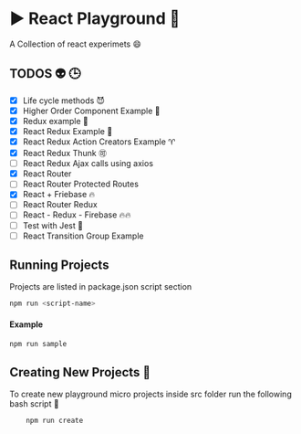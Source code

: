 # :arrow_forward: React Playground 🎱
A Collection of react experimets 😄


## TODOS :alien: 🕒
+ [x] Life cycle methods 😈
+ [x] Higher Order Component Example :angel:
+ [x] Redux example :anger:
+ [x] React Redux Example :aerial_tramway:
+ [x] React Redux Action Creators Example :aries:
+ [x] React Redux Thunk :accept:
+ [ ] React Redux Ajax calls using axios
+ [x] React Router
+ [ ] React Router Protected Routes
+ [x] React + Friebase 🔥
+ [ ] React Router Redux
+ [ ] React - Redux - Firebase 🔥🔥
+ [ ] Test with Jest :100:
+ [ ] React Transition Group Example

## Running Projects
Projects are listed in package.json script section 
```bash
npm run <script-name>
```
#### Example
```bash
npm run sample
``` 
## Creating New Projects 👶
To create new playground micro projects inside src folder run the following bash script :apple:
```bash
    npm run create
    
```